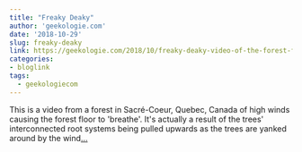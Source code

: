 ```yaml
---
title: "Freaky Deaky"
author: 'geekologie.com'
date: '2018-10-29'
slug: freaky-deaky
link: https://geekologie.com/2018/10/freaky-deaky-video-of-the-forest-floor-b.php
categories:
- bloglink
tags:
  - geekologiecom
---
```


This is a video from a forest in Sacré-Coeur, Quebec, Canada of high winds causing the forest floor to 'breathe'. It's actually a result of the trees' interconnected root systems being pulled upwards as the trees are yanked around by the wind[... <i class="fas fa-external-link-alt"></i>](https://geekologie.com/2018/10/freaky-deaky-video-of-the-forest-floor-b.php)

